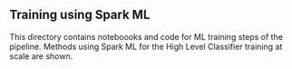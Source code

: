 ## Training using Spark ML 

This directory contains noteboooks and code for ML training steps of the pipeline.
Methods using Spark ML for the High Level Classifier training at scale are shown.
